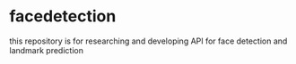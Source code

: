 # facedetection
this repository is for researching and developing API  for face detection and landmark prediction
